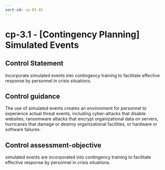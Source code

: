 ```yaml
---
sort-id: cp-03.01
---
```


# cp-3.1 - \[Contingency Planning\] Simulated Events

## Control Statement

Incorporate simulated events into contingency training to facilitate effective response by personnel in crisis situations.

## Control guidance

The use of simulated events creates an environment for personnel to experience actual threat events, including cyber-attacks that disable websites, ransomware attacks that encrypt organizational data on servers, hurricanes that damage or destroy organizational facilities, or hardware or software failures.

## Control assessment-objective

simulated events are incorporated into contingency training to facilitate effective response by personnel in crisis situations.
